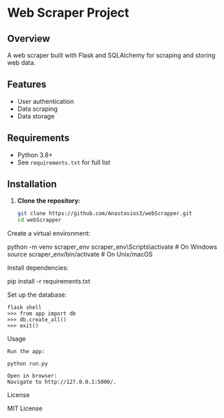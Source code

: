 # Web Scraper Project

## Overview

A web scraper built with Flask and SQLAlchemy for scraping and storing web data.

## Features

- User authentication
- Data scraping
- Data storage

## Requirements

- Python 3.8+
- See `requirements.txt` for full list

## Installation

1. **Clone the repository:**
   ```sh
   git clone https://github.com/Anastasios3/webScrapper.git
   cd webScrapper


Create a virtual environment:


python -m venv scraper_env
scraper_env\Scripts\activate  # On Windows
source scraper_env/bin/activate  # On Unix/macOS

Install dependencies:


pip install -r requirements.txt

Set up the database:


    flask shell
    >>> from app import db
    >>> db.create_all()
    >>> exit()

Usage

    Run the app:

    python run.py

    Open in browser:
    Navigate to http://127.0.0.1:5000/.

License

MIT License
